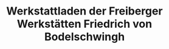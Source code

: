 ---
title: "Werkstattladen der Freiberger Werkstätten Friedrich von Bodelschwingh"
url: /freiberg/werkstattladen-der-freiberger-werkstaetten-friedrich-von-bodelschwingh/
shop: Lebensmittel
---